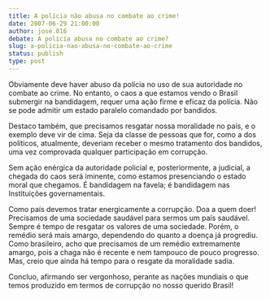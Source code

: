 ```yaml
---
title: A polícia não abusa no combate ao crime!
date: 2007-06-29 21:00:00
author: jose.016
debate: A polícia abusa no combate ao crime?
slug: a-policia-nao-abusa-no-combate-ao-crime
status: publish 
type: post
---
```


Obviamente deve haver abuso da polícia no uso de sua autoridade no combate ao crime. No entanto, o caos a que estamos vendo o Brasil submergir na bandidagem, requer uma ação firme e eficaz da polícia. Não se pode admitir um estado paralelo comandado por bandidos.  

Destaco também, que precisamos resgatar nossa moralidade no país, e o exemplo deve vir de cima. Seja da classe de pessoas que for, como a dos políticos, atualmente, deveriam receber o mesmo tratamento dos bandidos, uma vez comprovada qualquer participação em corrupção.  

Sem ação enérgica da autoridade policial e, posteriormente, a judicial, a chegada do caos será iminente, como estamos presenciando o estado moral que chegamos. É bandidagem na favela; é bandidagem nas Instituições governamentais.  

Como país devemos tratar energicamente a corrupção. Doa a quem doer! Precisamos de uma sociedade saudável para sermos um país saudável. Sempre é tempo de resgatar os valores de uma sociedade. Porém, o remédio será mais amargo, dependendo do quanto a doença já progrediu. Como brasileiro, acho que precisamos de um remédio extremamente amargo, pois a chaga não é recente e nem tampouco de pouco progresso. Mas, creio que ainda há tempo para o resgate da moralidade sadia.   

Concluo, afirmando ser vergonhoso, perante as nações mundiais o que temos produzido em termos de corrupção no nosso querido Brasil!
